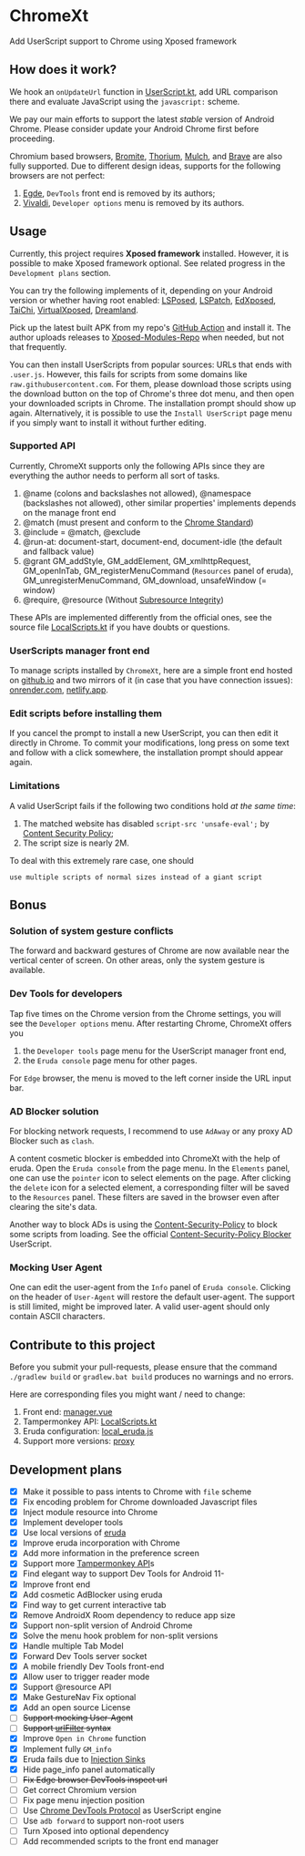 # ChromeXt

Add UserScript support to Chrome using Xposed framework

##  How does it work?

We hook an `onUpdateUrl` function in [UserScript.kt](app/src/main/java/org/matrix/chromext/hook/UserScript.kt),
add URL comparison there and evaluate JavaScript using the `javascript:` scheme.

We pay our main efforts to support the latest _stable_ version of Android Chrome.
Please consider update your Android Chrome first before proceeding.

Chromium based browsers,
[Bromite](https://github.com/bromite/bromite),
[Thorium](https://github.com/Alex313031/thorium),
[Mulch](https://gitlab.com/divested-mobile/mulch),
and [Brave](https://github.com/brave/brave-browser) are also fully supported.
Due to different design ideas, supports for the following browsers are not perfect:
1. [Egde](https://www.microsoft.com/en-us/edge/download), `DevTools` front end is removed by its authors;
2. [Vivaldi](https://vivaldi.com/fr/android/), `Developer options` menu is removed by its authors.

## Usage

Currently, this project requires **Xposed framework** installed.
However, it is possible to make Xposed framework optional.
See related progress in the `Development plans` section.

You can try the following implements of it, depending on your Android version or whether having root enabled:
[LSPosed](https://github.com/LSPosed/LSPosed), [LSPatch](https://github.com/LSPosed/LSPatch),
[EdXposed](https://github.com/ElderDrivers/EdXposed), [TaiChi](https://github.com/taichi-framework/TaiChi),
[VirtualXposed](https://github.com/android-hacker/VirtualXposed), [Dreamland](https://github.com/canyie/Dreamland).

Pick up the latest built APK from my repo's [GitHub Action](https://github.com/JingMatrix/ChromeXt/actions/workflows/android.yml) and install it.
The author uploads releases to [Xposed-Modules-Repo](https://github.com/Xposed-Modules-Repo/org.matrix.chromext/releases) when needed, but not that frequently.

You can then install UserScripts from popular sources: URLs that ends with `.user.js`.
However, this fails for scripts from some domains like `raw.githubusercontent.com`.
For them, please download those scripts using the download button on the top of Chrome's three dot menu, and
then open your downloaded scripts in Chrome. The installation prompt should show up again.
Alternatively, it is possible to use the `Install UserScript` page menu if you simply want to install it
without further editing.


### Supported API

Currently, ChromeXt supports only the following APIs since they are everything the author needs to perform all sort of tasks.

1. @name (colons and backslashes not allowed), @namespace (backslashes not allowed), other similar properties' implements depends on the manage front end
2. @match (must present and conform to the [Chrome Standard](https://developer.chrome.com/docs/extensions/mv2/match_patterns/))
3. @include = @match, @exclude
4. @run-at: document-start, document-end, document-idle (the default and fallback value)
5. @grant GM_addStyle, GM_addElement, GM_xmlhttpRequest, GM_openInTab, GM_registerMenuCommand (`Resources` panel of eruda), GM_unregisterMenuCommand, GM_download, unsafeWindow (= window)
6. @require, @resource (Without [Subresource Integrity](https://www.tampermonkey.net/documentation.php#api:Subresource_Integrity))

These APIs are implemented differently from the official ones, see the source file [LocalScripts.kt](app/src/main/java/org/matrix/chromext/script/LocalScripts.kt) if you have doubts or questions.

### UserScripts manager front end

To manage scripts installed by `ChromeXt`, here are a simple front end hosted on [github.io](https://jingmatrix.github.io/ChromeXt/) and two mirrors of it (in case that you have connection issues): [onrender.com](https://jianyu-ma.onrender.com/ChromeXt/), [netlify.app](https://jianyu-ma.netlify.app/ChromeXt/).

### Edit scripts before installing them

If you cancel the prompt to install a new UserScript, you can then edit it directly in Chrome.
To commit your modifications, long press on some text and follow with a click somewhere, the installation prompt should appear again.

### Limitations

A valid UserScript fails if the following two conditions hold _at the same time_:

1. The matched website has disabled `script-src 'unsafe-eval';` by [Content Security Policy](https://developer.mozilla.org/en-US/docs/Web/HTTP/CSP);
2. The script size is nearly 2M.

To deal with this extremely rare case, one should
```
use multiple scripts of normal sizes instead of a giant script
```

## Bonus

### Solution of system gesture conflicts

The forward and backward gestures of Chrome are now available near the vertical center of screen.
On other areas, only the system gesture is available.

### Dev Tools for developers

Tap five times on the Chrome version from the Chrome settings, you will see the `Developer options` menu.
After restarting Chrome, ChromeXt offers you
1. the `Developer tools` page menu for the UserScript manager front end,
2. the `Eruda console` page menu for other pages.

For `Edge` browser, the menu is moved to the left corner inside the URL input bar.

### AD Blocker solution

For blocking network requests, I recommend to use `AdAway` or any proxy AD Blocker such as `clash`.

A content cosmetic blocker is embedded into ChromeXt with the help of eruda.
Open the `Eruda console` from the page menu.
In the `Elements` panel, one can use the `pointer` icon to select elements on the page.
After clicking the `delete` icon for a selected element, a corresponding filter will be saved to the `Resources` panel.
These filters are saved in the browser even after clearing the site's data.

Another way to block ADs is using the [Content-Security-Policy](https://developer.mozilla.org/en-US/docs/Web/HTTP/Headers/Content-Security-Policy/script-src) to block some scripts from loading.
See the official [Content-Security-Policy Blocker](app/src/main/assets/CSP.user.js) UserScript.

### Mocking User Agent

One can edit the user-agent from the `Info` panel of `Eruda console`.
Clicking on the header of `User-Agent` will restore the default user-agent.
The support is still limited, might be improved later.
A valid user-agent should only contain ASCII characters.

## Contribute to this project

Before you submit your pull-requests, please ensure that the command
`./gradlew build` or `gradlew.bat build` produces no warnings and no errors.

Here are corresponding files you might want / need to change:
1. Front end: [manager.vue](https://github.com/JingMatrix/viteblog/tree/master/components/ChromeXt/manager.vue)
2. Tampermonkey API: [LocalScripts.kt](app/src/main/java/org/matrix/chromext/script/LocalScripts.kt)
3. Eruda configuration: [local_eruda.js](app/src/main/assets/local_eruda.js)
4. Support more versions: [proxy](app/src/main/java/org/matrix/chromext/proxy)

## Development plans

- [x] Make it possible to pass intents to Chrome with `file` scheme
- [x] Fix encoding problem for Chrome downloaded Javascript files
- [x] Inject module resource into Chrome
- [x] Implement developer tools
- [x] Use local versions of [eruda](https://github.com/liriliri/eruda)
- [x] Improve eruda incorporation with Chrome
- [x] Add more information in the preference screen
- [x] Support more [Tampermonkey API](https://www.tampermonkey.net/documentation.php)s
- [x] Find elegant way to support Dev Tools for Android 11-
- [x] Improve front end
- [x] Add cosmetic AdBlocker using eruda
- [x] Find way to get current interactive tab
- [x] Remove AndroidX Room dependency to reduce app size
- [x] Support non-split version of Android Chrome
- [x] Solve the menu hook problem for non-split versions
- [x] Handle multiple Tab Model
- [x] Forward Dev Tools server socket
- [x] A mobile friendly Dev Tools front-end
- [x] Allow user to trigger reader mode
- [x] Support @resource API
- [x] Make GestureNav Fix optional
- [x] Add an open source License
- [ ] ~~Support mocking User-Agent~~
- [ ] ~~Support [urlFilter](https://developer.chrome.com/docs/extensions/reference/declarativeNetRequest/#type-RuleCondition) syntax~~
- [x] Improve `Open in Chrome` function
- [x] Implement fully `GM_info`
- [x] Eruda fails due to [Injection Sinks](https://developer.mozilla.org/en-US/docs/Web/API/Trusted_Types_API)
- [x] Hide page_info panel automatically
- [ ] ~~Fix Edge browser DevTools inspect url~~
- [ ] Get correct Chromium version
- [ ] Fix page menu injection position
- [ ] Use [Chrome DevTools Protocol](https://chromedevtools.github.io/devtools-protocol/) as UserScript engine
- [ ] Use `adb forward` to support non-root users
- [ ] Turn Xposed into optional dependency
- [ ] Add recommended scripts to the front end manager
